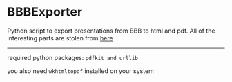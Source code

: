 # BBBExporter
Python script to export presentations from BBB to html and pdf. All of the interesting parts are stolen from [here](https://github.com/JoroKudo/BbbExporter)

---

required python packages: `pdfkit and urllib`

you also need `wkhtmltopdf` installed on your system
